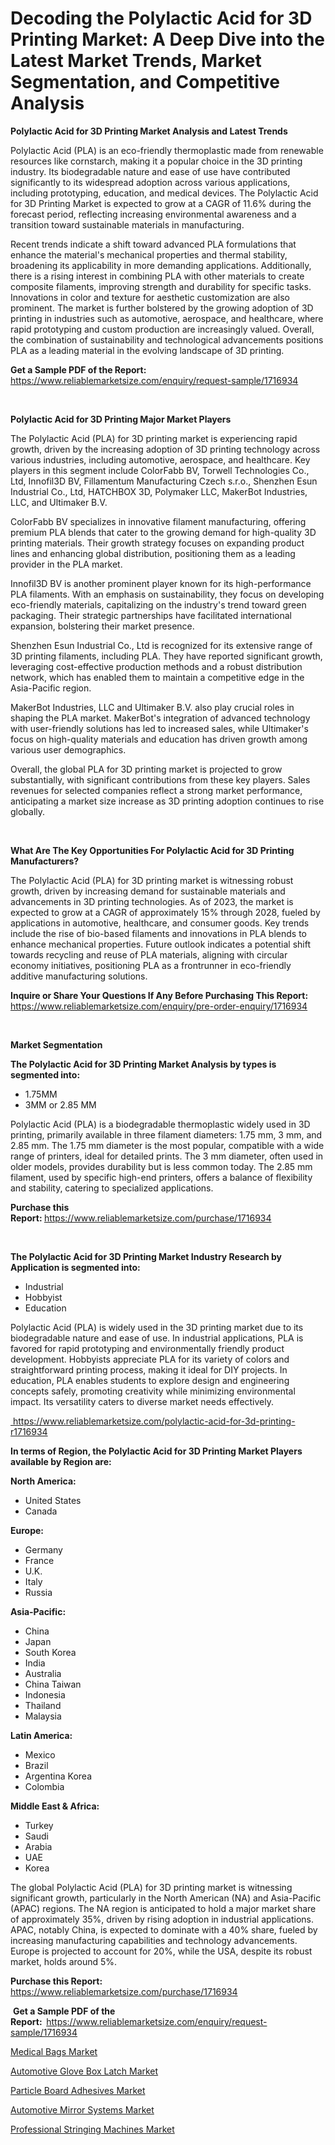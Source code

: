 <p><h1>Decoding the Polylactic Acid for 3D Printing Market: A Deep Dive into the Latest Market Trends, Market Segmentation, and Competitive Analysis</h1></p><p><strong>Polylactic Acid for 3D Printing Market Analysis and Latest Trends</strong></p>
<p><p>Polylactic Acid (PLA) is an eco-friendly thermoplastic made from renewable resources like cornstarch, making it a popular choice in the 3D printing industry. Its biodegradable nature and ease of use have contributed significantly to its widespread adoption across various applications, including prototyping, education, and medical devices. The Polylactic Acid for 3D Printing Market is expected to grow at a CAGR of 11.6% during the forecast period, reflecting increasing environmental awareness and a transition toward sustainable materials in manufacturing.</p><p>Recent trends indicate a shift toward advanced PLA formulations that enhance the material's mechanical properties and thermal stability, broadening its applicability in more demanding applications. Additionally, there is a rising interest in combining PLA with other materials to create composite filaments, improving strength and durability for specific tasks. Innovations in color and texture for aesthetic customization are also prominent. The market is further bolstered by the growing adoption of 3D printing in industries such as automotive, aerospace, and healthcare, where rapid prototyping and custom production are increasingly valued. Overall, the combination of sustainability and technological advancements positions PLA as a leading material in the evolving landscape of 3D printing.</p></p>
<p><strong>Get a Sample PDF of the Report:&nbsp;</strong> <a href="https://www.reliablemarketsize.com/enquiry/request-sample/1716934?utm_campaign=1170&utm_medium=2&utm_source=Github&utm_content=ia&utm_term=13102024&utm_id=polylactic-acid-for-3d-printing">https://www.reliablemarketsize.com/enquiry/request-sample/1716934</a></p>
<p>&nbsp;</p>
<p><strong>Polylactic Acid for 3D Printing Major Market Players</strong></p>
<p><p>The Polylactic Acid (PLA) for 3D printing market is experiencing rapid growth, driven by the increasing adoption of 3D printing technology across various industries, including automotive, aerospace, and healthcare. Key players in this segment include ColorFabb BV, Torwell Technologies Co., Ltd, Innofil3D BV, Fillamentum Manufacturing Czech s.r.o., Shenzhen Esun Industrial Co., Ltd, HATCHBOX 3D, Polymaker LLC, MakerBot Industries, LLC, and Ultimaker B.V.</p><p>ColorFabb BV specializes in innovative filament manufacturing, offering premium PLA blends that cater to the growing demand for high-quality 3D printing materials. Their growth strategy focuses on expanding product lines and enhancing global distribution, positioning them as a leading provider in the PLA market.</p><p>Innofil3D BV is another prominent player known for its high-performance PLA filaments. With an emphasis on sustainability, they focus on developing eco-friendly materials, capitalizing on the industry's trend toward green packaging. Their strategic partnerships have facilitated international expansion, bolstering their market presence.</p><p>Shenzhen Esun Industrial Co., Ltd is recognized for its extensive range of 3D printing filaments, including PLA. They have reported significant growth, leveraging cost-effective production methods and a robust distribution network, which has enabled them to maintain a competitive edge in the Asia-Pacific region.</p><p>MakerBot Industries, LLC and Ultimaker B.V. also play crucial roles in shaping the PLA market. MakerBot's integration of advanced technology with user-friendly solutions has led to increased sales, while Ultimaker's focus on high-quality materials and education has driven growth among various user demographics.</p><p>Overall, the global PLA for 3D printing market is projected to grow substantially, with significant contributions from these key players. Sales revenues for selected companies reflect a strong market performance, anticipating a market size increase as 3D printing adoption continues to rise globally.</p></p>
<p>&nbsp;</p>
<p><strong>What Are The Key Opportunities For Polylactic Acid for 3D Printing Manufacturers?</strong></p>
<p><p>The Polylactic Acid (PLA) for 3D printing market is witnessing robust growth, driven by increasing demand for sustainable materials and advancements in 3D printing technologies. As of 2023, the market is expected to grow at a CAGR of approximately 15% through 2028, fueled by applications in automotive, healthcare, and consumer goods. Key trends include the rise of bio-based filaments and innovations in PLA blends to enhance mechanical properties. Future outlook indicates a potential shift towards recycling and reuse of PLA materials, aligning with circular economy initiatives, positioning PLA as a frontrunner in eco-friendly additive manufacturing solutions.</p></p>
<p><strong>Inquire or Share Your Questions If Any Before Purchasing This Report:</strong> <a href="https://www.reliablemarketsize.com/enquiry/pre-order-enquiry/1716934?utm_campaign=1170&utm_medium=2&utm_source=Github&utm_content=ia&utm_term=13102024&utm_id=polylactic-acid-for-3d-printing">https://www.reliablemarketsize.com/enquiry/pre-order-enquiry/1716934</a></p>
<p>&nbsp;</p>
<p><strong>Market Segmentation</strong></p>
<p><strong>The Polylactic Acid for 3D Printing Market Analysis by types is segmented into:</strong></p>
<p><ul><li>1.75MM</li><li>3MM or 2.85 MM</li></ul></p>
<p><p>Polylactic Acid (PLA) is a biodegradable thermoplastic widely used in 3D printing, primarily available in three filament diameters: 1.75 mm, 3 mm, and 2.85 mm. The 1.75 mm diameter is the most popular, compatible with a wide range of printers, ideal for detailed prints. The 3 mm diameter, often used in older models, provides durability but is less common today. The 2.85 mm filament, used by specific high-end printers, offers a balance of flexibility and stability, catering to specialized applications.</p></p>
<p><strong>Purchase this Report:&nbsp;</strong><a href="https://www.reliablemarketsize.com/purchase/1716934?utm_campaign=1170&utm_medium=2&utm_source=Github&utm_content=ia&utm_term=13102024&utm_id=polylactic-acid-for-3d-printing">https://www.reliablemarketsize.com/purchase/1716934</a></p>
<p>&nbsp;</p>
<p><strong>The Polylactic Acid for 3D Printing Market Industry Research by Application is segmented into:</strong></p>
<p><ul><li>Industrial</li><li>Hobbyist</li><li>Education</li></ul></p>
<p><p>Polylactic Acid (PLA) is widely used in the 3D printing market due to its biodegradable nature and ease of use. In industrial applications, PLA is favored for rapid prototyping and environmentally friendly product development. Hobbyists appreciate PLA for its variety of colors and straightforward printing process, making it ideal for DIY projects. In education, PLA enables students to explore design and engineering concepts safely, promoting creativity while minimizing environmental impact. Its versatility caters to diverse market needs effectively.</p></p>
<p><a href="https://www.reliablemarketsize.com/polylactic-acid-for-3d-printing-r1716934?utm_campaign=1170&utm_medium=2&utm_source=Github&utm_content=ia&utm_term=13102024&utm_id=polylactic-acid-for-3d-printing">&nbsp;https://www.reliablemarketsize.com/polylactic-acid-for-3d-printing-r1716934</a></p>
<p><strong>In terms of Region, the Polylactic Acid for 3D Printing Market Players available by Region are:</strong></p>
<p>
    <p> <strong> North America: </strong>
        <ul>
            <li>United States</li>
            <li>Canada</li>
        </ul>
        </p> 
    <p> <strong> Europe: </strong>
        <ul>
            <li>Germany</li>
            <li>France</li>
            <li>U.K.</li>
            <li>Italy</li>
            <li>Russia</li>
        </ul>
        </p> 
    <p> <strong> Asia-Pacific: </strong>
        <ul>
            <li>China</li>
            <li>Japan</li>
            <li>South Korea</li>
            <li>India</li>
            <li>Australia</li>
            <li>China Taiwan</li>
            <li>Indonesia</li>
            <li>Thailand</li>
            <li>Malaysia</li>
        </ul>
        </p> 
    <p> <strong> Latin America: </strong>
        <ul>
            <li>Mexico</li>
            <li>Brazil</li>
            <li>Argentina Korea</li>
            <li>Colombia</li>
        </ul>
        </p> 
    <p> <strong> Middle East & Africa: </strong>
        <ul>
            <li>Turkey</li>
            <li>Saudi</li>
            <li>Arabia</li>
            <li>UAE</li>
            <li>Korea</li>
        </ul>
    </p>
    </p>
<p><p>The global Polylactic Acid (PLA) for 3D printing market is witnessing significant growth, particularly in the North American (NA) and Asia-Pacific (APAC) regions. The NA region is anticipated to hold a major market share of approximately 35%, driven by rising adoption in industrial applications. APAC, notably China, is expected to dominate with a 40% share, fueled by increasing manufacturing capabilities and technology advancements. Europe is projected to account for 20%, while the USA, despite its robust market, holds around 5%.</p></p>
<p><strong>Purchase this Report: </strong><a href="https://www.reliablemarketsize.com/purchase/1716934?utm_campaign=1170&utm_medium=2&utm_source=Github&utm_content=ia&utm_term=13102024&utm_id=polylactic-acid-for-3d-printing">https://www.reliablemarketsize.com/purchase/1716934</a></p>
<p>&nbsp;<strong>Get a Sample PDF of the Report:&nbsp;&nbsp;</strong><a href="https://www.reliablemarketsize.com/enquiry/request-sample/1716934?utm_campaign=1170&utm_medium=2&utm_source=Github&utm_content=ia&utm_term=13102024&utm_id=polylactic-acid-for-3d-printing">https://www.reliablemarketsize.com/enquiry/request-sample/1716934</a></p>
<p><strong></strong></p>
<p><p><a href="https://github.com/sofayahoo2023/Market-Research-Report-List-6/blob/main/medical-bags-market.md?utm_campaign=1170&utm_medium=2&utm_source=Github&utm_content=ia&utm_term=13102024&utm_id=polylactic-acid-for-3d-printing">Medical Bags Market</a></p><p><a href="https://www.linkedin.com/pulse/global-automotive-glove-box-latch-market-landscape-future-trends-ofr5e?utm_campaign=1170&utm_medium=2&utm_source=Github&utm_content=ia&utm_term=13102024&utm_id=polylactic-acid-for-3d-printing">Automotive Glove Box Latch Market</a></p><p><a href="https://www.linkedin.com/pulse/particle-board-adhesives-market-growth-outlook-from-2024-juzde?utm_campaign=1170&utm_medium=2&utm_source=Github&utm_content=ia&utm_term=13102024&utm_id=polylactic-acid-for-3d-printing">Particle Board Adhesives Market</a></p><p><a href="https://www.linkedin.com/pulse/automotive-mirror-systems-market-industry-trends-forecast-slc6e?utm_campaign=1170&utm_medium=2&utm_source=Github&utm_content=ia&utm_term=13102024&utm_id=polylactic-acid-for-3d-printing">Automotive Mirror Systems Market</a></p><p><a href="https://www.linkedin.com/pulse/professional-stringing-machines-market-segmentation-geographical-lv0ne?utm_campaign=1170&utm_medium=2&utm_source=Github&utm_content=ia&utm_term=13102024&utm_id=polylactic-acid-for-3d-printing">Professional Stringing Machines Market</a></p></p>